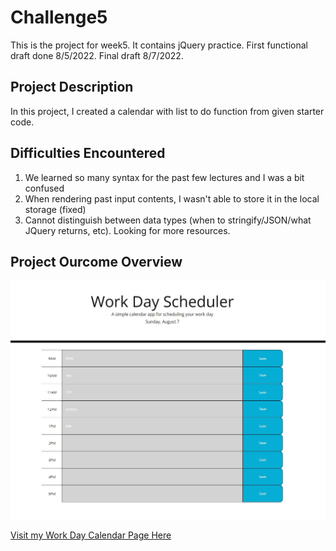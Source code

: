# Challenge5
This is the project for week5. It contains jQuery practice. First functional draft done 8/5/2022. Final draft 8/7/2022. 

## Project Description
In this project, I created a calendar with list to do function from given starter code. 

## Difficulties Encountered
1. We learned so many syntax for the past few lectures and I was a bit confused
2. When rendering past input contents, I wasn't able to store it in the local storage (fixed)
3. Cannot distinguish between data types (when to stringify/JSON/what JQuery returns, etc). Looking for more resources.


## Project Ourcome Overview
![image](./Assets/image/1.JPG)

[Visit my Work Day Calendar Page Here](https://aurorayihe.github.io/challenge5-Work-Day-Scheduler/)
